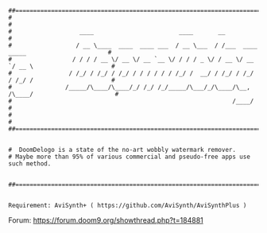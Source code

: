 <pre><code>##================================================================================================##
#                                                                                                  #
#                   ____                        ____       __                                      #
#                  / __ \____  ____  ____ ___  / __ \___  / /___  ____ _____                       #
#                 / / / / __ \/ __ \/ __ `__ \/ / / / _ \/ / __ \/ __ `/ __ \                      #
#                / /_/ / /_/ / /_/ / / / / / / /_/ /  __/ / /_/ / /_/ / /_/ /                      #
#               /_____/\____/\____/_/ /_/ /_/_____/\___/_/\____/\__, /\____/                       #
#                                                              /____/                              #
#                                                                                                  #
##================================================================================================##


#  DoomDelogo is a state of the no-art wobbly watermark remover.
# Maybe more than 95% of various commercial and pseudo-free apps use such method.


##================================================================================================##
</code></pre>

<pre><code> 
Requirement: AviSynth+ ( https://github.com/AviSynth/AviSynthPlus )
</code></pre>

Forum: https://forum.doom9.org/showthread.php?t=184881
